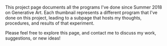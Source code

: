 This project page documents all the programs I've done since Summer 2018 on Generative Art. Each thumbnail represents a different program that I've done on this project, leading to a subpage that hosts my thoughts, procedures, and results of that experiment.

Please feel free to explore this page, and contact me to discuss my work, suggestions, or new ideas!
